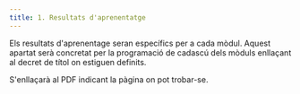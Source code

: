 ```yaml
---
title: 1. Resultats d'aprenentatge
---
```


Els resultats d'aprenentage seran específics per a cada mòdul. Aquest apartat serà concretat per la programació de cadascú dels mòduls enllaçant al decret de títol on estiguen definits.

S'enllaçarà al PDF indicant la pàgina on pot trobar-se.